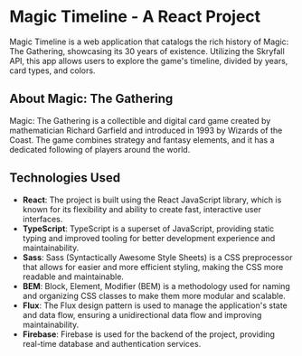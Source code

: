 # Magic Timeline - A React Project

Magic Timeline is a web application that catalogs the rich history of Magic: The Gathering, showcasing its 30 years of existence. Utilizing the Skryfall API, this app allows users to explore the game's timeline, divided by years, card types, and colors.

## About Magic: The Gathering

Magic: The Gathering is a collectible and digital card game created by mathematician Richard Garfield and introduced in 1993 by Wizards of the Coast. The game combines strategy and fantasy elements, and it has a dedicated following of players around the world.

## Technologies Used

- **React**: The project is built using the React JavaScript library, which is known for its flexibility and ability to create fast, interactive user interfaces.
- **TypeScript**: TypeScript is a superset of JavaScript, providing static typing and improved tooling for better development experience and maintainability.
- **Sass**: Sass (Syntactically Awesome Style Sheets) is a CSS preprocessor that allows for easier and more efficient styling, making the CSS more readable and maintainable.
- **BEM**: Block, Element, Modifier (BEM) is a methodology used for naming and organizing CSS classes to make them more modular and scalable.
- **Flux**: The Flux design pattern is used to manage the application's state and data flow, ensuring a unidirectional data flow and improving maintainability.
- **Firebase**: Firebase is used for the backend of the project, providing real-time database and authentication services.


